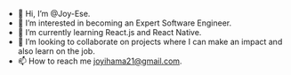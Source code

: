 - 👋 Hi, I’m @Joy-Ese.
- 👀 I’m interested in becoming an Expert Software Engineer.
- 🌱 I’m currently learning React.js and React Native.
- 💞️ I’m looking to collaborate on projects where I can make an impact and also learn on the job.
- 📫 How to reach me joyihama21@gmail.com.

<!---
Joy-Ese/Joy-Ese is a ✨ special ✨ repository because its `README.md` (this file) appears on your GitHub profile.
You can click the Preview link to take a look at your changes.
--->
